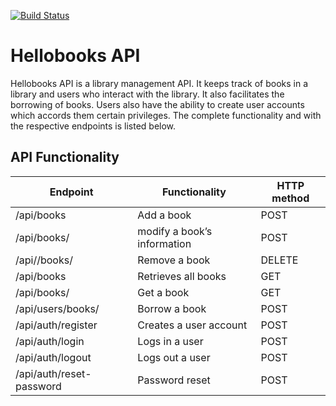 [![Build Status](https://travis-ci.org/jomomg/hellobooks_api.svg?branch=tests)](https://travis-ci.org/jomomg/hellobooks_api)

# Hellobooks API

Hellobooks API is a library management API. It keeps track of books in a library and users who interact with the library. 
It also facilitates the borrowing of books. Users also have the ability to create user accounts which accords them certain 
privileges. The complete functionality and with the respective endpoints is listed below.

## API Functionality

|Endpoint                  | Functionality              |HTTP method 
|--------------------------|----------------------------|-------------
|/api/books                |Add a book                  |POST        
|/api/books/<bookId>       |modify a book’s information |POST
|/api//books/<bookId>      |Remove a book               |DELETE
|/api/books                |Retrieves all books         |GET
|/api/books/<bookId>       |Get a book                  |GET
|/api/users/books/<bookId> |Borrow a book               |POST
|/api/auth/register        |Creates a user account      |POST
|/api/auth/login           |Logs in a user              |POST
|/api/auth/logout          |Logs out a user             |POST
|/api/auth/reset-password  | Password reset             |POST

